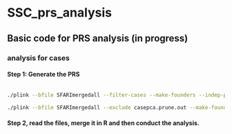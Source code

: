 # SSC_prs_analysis

## Basic code for PRS analysis (in progress)

### analysis for cases

#### Step 1: Generate the PRS

```bash

./plink --bfile SFARImergedall --filter-cases --make-founders --indep-pairwise 100 50 0.2 --out casespca --threads 20

./plink --bfile SFARImergedall --exclude casepca.prune.out --make-founders --filter-cases --pca --out SSC_cases_pca --threads 20

```

#### Step 2, read the files, merge it in R and then conduct the analysis.

```R

```
